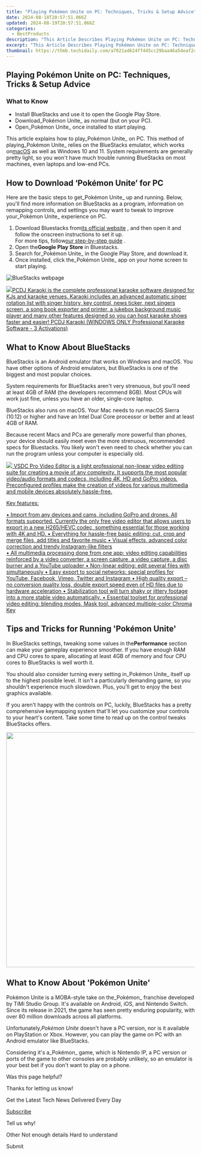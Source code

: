```yaml
---
title: "Playing Pokémon Unite on PC: Techniques, Tricks & Setup Advice"
date: 2024-08-18T20:57:51.066Z
updated: 2024-08-19T20:57:51.066Z
categories:
  - BestProducts
description: "This Article Describes Playing Pokémon Unite on PC: Techniques, Tricks & Setup Advice"
excerpt: "This Article Describes Playing Pokémon Unite on PC: Techniques, Tricks & Setup Advice"
thumbnail: https://thmb.techidaily.com/a7021ad624ff445cc29baa46a54eaf2cd9c23802b899b1042a541c20e9321a2f.jpg
---
```


## Playing Pokémon Unite on PC: Techniques, Tricks & Setup Advice
### What to Know

* Install BlueStacks and use it to open the Google Play Store.
* Download_Pokémon Unite_ as normal (but on your PC).
* Open_Pokémon Unite_ once installed to start playing.

 This article explains how to play_Pokémon Unite_ on PC. This method of playing_Pokémon Unite_ relies on the BlueStacks emulator, which works on[macOS](https://www.lifewire.com/use-bluestacks-on-macos-5095621) as well as Windows 10 and 11\. System requirements are generally pretty light, so you won't have much trouble running BlueStacks on most machines, even laptops and low-end PCs.

## How to Download ‘Pokémon Unite’ for PC

 Here are the basic steps to get_Pokémon Unite_ up and running. Below, you'll find more information on BlueStacks as a program, information on remapping controls, and settings you may want to tweak to improve your_Pokémon Unite_ experience on PC.

1. Download Bluestacks from[its official website](https://www.bluestacks.com/download.html) , and then open it and follow the onscreen instructions to set it up.  
 For more tips, follow[our step-by-step guide](https://www.lifewire.com/how-to-use-bluestacks-to-run-android-apps-on-windows-4770053) .
2. Open the**Google Play Store** in Bluestacks.
3. Search for_Pokémon Unite_ in the Google Play Store, and download it.
4. Once installed, click the_Pokémon Unite_ app on your home screen to start playing.

![BlueStacks webpage](https://www.lifewire.com/thmb/ERB_n_huHHUUDcUf5MSU0ev-pzg=/1500x0/filters:no_upscale():max_bytes(150000):strip_icc():format(webp)/bluestacks-web-page-37d67e3017fa4264a0db93ae42d38fd2.jpg)

<!-- affiliate ads begin -->
<a href="https://shop.pcdj.com/order/checkout.php?PRODS=4698832&QTY=1&AFFILIATE=108875&CART=1"> <img src="https://secure.avangate.com/images/merchant/47f4b6321e9fd8e8f7326a6adc1a7c1e/products/karaoki-new-searchresultspane.jpg" border="0">PCDJ Karaoki is the complete professional karaoke software designed for KJs and karaoke venues. Karaoki includes an advanced automatic singer rotation list with singer history, key control, news ticker, next singers screen, a song book exporter and printer, a jukebox background music player and many other features designed so you can host karaoke shows faster and easier! 
 PCDJ Karaoki (WINDOWS ONLY Professional Karaoke Software - 3 Activations)</a>
<!-- affiliate ads end -->
## What to Know About BlueStacks

 BlueStacks is an Android emulator that works on Windows and macOS. You have other options of Android emulators, but BlueStacks is one of the biggest and most popular choices.

 System requirements for BlueStacks aren't very strenuous, but you'll need at least 4GB of RAM (the developers recommend 8GB). Most CPUs will work just fine, unless you have an older, single-core laptop.

 BlueStacks also runs on macOS. Your Mac needs to run macOS Sierra (10.12) or higher and have an Intel Dual Core processor or better and at least 4GB of RAM.

 Because recent Macs and PCs are generally more powerful than phones, your device should easily meet even the more strenuous, recommended specs for Bluestacks. You likely won't even need to check whether you can run the program unless your computer is especially old.

<!-- affiliate ads begin -->
<a href="https://secure.2checkout.com/order/checkout.php?PRODS=4693127&QTY=1&AFFILIATE=108875&CART=1"><img src="https://www.videosoftdev.com/images/video_editor/screenshots/1.jpg" border="0">
VSDC Pro Video Editor is a light professional non-linear video editing suite for creating a movie of any complexity. It supports the most popular video/audio formats and codecs, including 4K, HD and GoPro videos. Preconfigured profiles make the creation of videos for various multimedia and mobile devices absolutely hassle-free.

Key features:

•	Import from any devices and cams, including GoPro and drones. All formats supported. Сurrently the only free video editor that allows users to export in a new H265/HEVC codec, something essential for those working with 4K and HD.
•	Everything for hassle-free basic editing: cut, crop and merge files, add titles and favorite music
•	Visual effects, advanced color correction and trendy Instagram-like filters   
•	All multimedia processing done from one app: video editing capabilities reinforced by  a video converter, a screen capture, a video capture, a disc burner and a YouTube uploader
•	Non-linear editing: edit several files with simultaneously 
•	Easy export to social networks: special profiles for YouTube, Facebook, Vimeo, Twitter and Instagram
•	High quality export – no conversion quality loss, double export speed even of HD files due to hardware acceleration
•	Stabilization tool will turn shaky or jittery footage into a more stable video automatically. 
•	Essential toolset for professional video editing: blending modes, Mask tool, advanced multiple-color Chroma Key  
</a>
<!-- affiliate ads end -->
## Tips and Tricks for Running 'Pokémon Unite'

 In BlueStacks settings, tweaking some values in the**Performance** section can make your gameplay experience smoother. If you have enough RAM and CPU cores to spare, allocating at least 4GB of memory and four CPU cores to BlueStacks is well worth it.

 You should also consider turning every setting in_Pokémon Unite_ itself up to the highest possible level. It isn't a particularly demanding game, so you shouldn't experience much slowdown. Plus, you'll get to enjoy the best graphics available.

 If you aren't happy with the controls on PC, luckily, BlueStacks has a pretty comprehensive keymapping system that'll let you customize your controls to your heart's content. Take some time to read up on the control tweaks BlueStacks offers.  

<!-- affiliate ads begin -->
<a href="https://versadesk.pxf.io/c/5597632/1892107/21290" target="_top" id="1892107"><img src="//a.impactradius-go.com/display-ad/21290-1892107" border="0" alt="" width="1200" height="628"/></a><img height="0" width="0" src="https://imp.pxf.io/i/5597632/1892107/21290" style="position:absolute;visibility:hidden;" border="0" />
<!-- affiliate ads end -->
## What to Know About 'Pokémon Unite'

 Pokémon Unite is a MOBA-style take on the_Pokémon_ franchise developed by TiMi Studio Group. It's available on Android, iOS, and Nintendo Switch. Since its release in 2021, the game has seen pretty enduring popularity, with over 80 million downloads across all platforms.

 Unfortunately,_Pokémon Unite_ doesn't have a PC version, nor is it available on PlayStation or Xbox. However, you can play the game on PC with an Android emulator like BlueStacks.

 Considering it's a_Pokémon_ game, which is Nintendo IP, a PC version or ports of the game to other consoles are probably unlikely, so an emulator is your best bet if you don't want to play on a phone.

Was this page helpful?

Thanks for letting us know!

 Get the Latest Tech News Delivered Every Day

[Subscribe](https://www.lifewire.com/#)

Tell us why!

 Other  Not enough details  Hard to understand

 Submit

<ins class="adsbygoogle"
     style="display:block"
     data-ad-format="autorelaxed"
     data-ad-client="ca-pub-7571918770474297"
     data-ad-slot="1223367746"></ins>



<ins class="adsbygoogle"
     style="display:block"
     data-ad-client="ca-pub-7571918770474297"
     data-ad-slot="8358498916"
     data-ad-format="auto"
     data-full-width-responsive="true"></ins>


